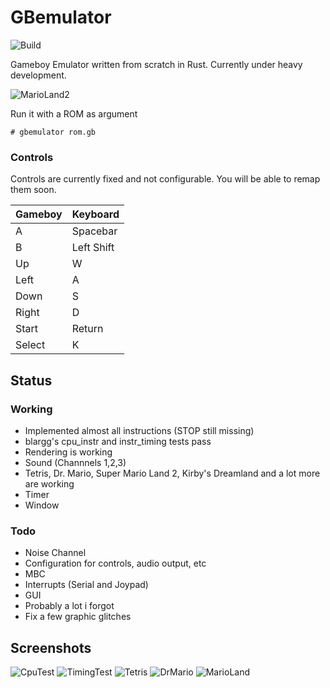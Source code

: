 # GBemulator
![Build](https://github.com/p4ddy1/gbemulator/workflows/Build/badge.svg?branch=master)

Gameboy Emulator written from scratch in Rust. Currently under heavy development.

![MarioLand2](https://cloud.lpnw.de/apps/files_sharing/publicpreview/m3FjZqCPjqY3XAj?x=2560&y=966&a=true)

Run it with a ROM as argument
```
# gbemulator rom.gb
```

### Controls
Controls are currently fixed and not configurable. You will be able to remap them soon.

| Gameboy | Keyboard   |
|---------|------------|
| A       | Spacebar   |
| B       | Left Shift |
| Up      | W          |
| Left    | A          |
| Down    | S          |
| Right   | D          |
| Start   | Return     |
| Select  | K          |

## Status

### Working
* Implemented almost all instructions (STOP still missing)
* blargg's cpu_instr and instr_timing tests pass
* Rendering is working
* Sound (Channnels 1,2,3)
* Tetris, Dr. Mario, Super Mario Land 2, Kirby's Dreamland and a lot more are working
* Timer
* Window


### Todo
* Noise Channel
* Configuration for controls, audio output, etc
* MBC
* Interrupts (Serial and Joypad)
* GUI
* Probably a lot i forgot
* Fix a few graphic glitches

## Screenshots

![CpuTest](https://cloud.lpnw.de/apps/files_sharing/publicpreview/KbyxSCrXL9kKr8i?x=1920&y=632&a=true)
![TimingTest](https://cloud.lpnw.de/apps/files_sharing/publicpreview/CE8dENP7JacDSN5?x=1920&y=632&a=true)
![Tetris](https://cloud.lpnw.de/apps/files_sharing/publicpreview/jcm8QLoHETHRFBa?x=1920&y=632&a=true)
![DrMario](https://cloud.lpnw.de/apps/files_sharing/publicpreview/MHNYnr2pPDrneGc?x=1920&y=632&a=true)
![MarioLand](https://cloud.lpnw.de/apps/files_sharing/publicpreview/freAayx9sFQk7oy?x=1920&y=632&a=true)

